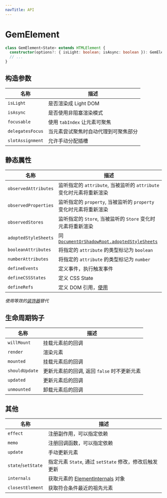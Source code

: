 ```yaml
---
navTitle: API
---
```


# GemElement

```ts
class GemElement<State> extends HTMLElement {
  constructor(options?: { isLight: boolean; isAsync: boolean }): GemElement;
  // ...
}
```

## 构造参数

| 名称             | 描述                                 |
| ---------------- | ------------------------------------ |
| `isLight`        | 是否渲染成 Light DOM                 |
| `isAsync`        | 是否使用非阻塞渲染模式               |
| `focusable`      | 使用 `tabIndex` 让元素可聚焦         |
| `delegatesFocus` | 当元素尝试聚焦时自动代理到可聚焦部分 |
| `slotAssignment` | 允许手动分配插槽                     |

## 静态属性

| 名称                 | 描述                                                                    |
| -------------------- | ----------------------------------------------------------------------- |
| `observedAttributes` | 监听指定的 `attribute`, 当被监听的 `attribute` 变化时元素将重新渲染     |
| `observedProperties` | 监听指定的 `property`, 当被监听的 `property` 变化时元素将重新渲染       |
| `observedStores`     | 监听指定的 `Store`, 当被监听的 `Store` 变化时元素将重新渲染             |
| `adoptedStyleSheets` | 同 [`DocumentOrShadowRoot.adoptedStyleSheets`][1]                       |
| `booleanAttributes`  | 将指定的 `attribute` 的类型标记为 `boolean`                             |
| `numberAttributes`   | 将指定的 `attribute` 的类型标记为 `number`                              |
| `defineEvents`       | 定义事件，执行触发事件                                                  |
| `defineCSSStates`    | 定义 CSS State                                                          |
| `defineRefs`         | 定义 DOM 引用，[使用](../001-guide/002-advance/002-gem-element-more.md) |

[1]: https://developer.mozilla.org/en-US/docs/Web/API/DocumentOrShadowRoot/adoptedStyleSheets

_使用等效的[装饰器](./007-decorator.md)替代_

## 生命周期钩子

| 名称           | 描述                                        |
| -------------- | ------------------------------------------- |
| `willMount`    | 挂载元素前的回调                            |
| `render`       | 渲染元素                                    |
| `mounted`      | 挂载元素后的回调                            |
| `shouldUpdate` | 更新元素前的回调, 返回 `false` 时不更新元素 |
| `updated`      | 更新元素后的回调                            |
| `unmounted`    | 卸载元素后的回调                            |

## 其他

| 名称               | 描述                                                   |
| ------------------ | ------------------------------------------------------ |
| `effect`           | 注册副作用，可以指定依赖                               |
| `memo`             | 注册回调函数，可以指定依赖                             |
| `update`           | 手动更新元素                                           |
| `state`/`setState` | 指定元素 `State`, 通过 `setState` 修改，修改后触发更新 |
| `internals`        | 获取元素的 [ElementInternals][2] 对象                  |
| `closestElement`   | 获取符合条件最近的祖先元素                             |

[2]: https://html.spec.whatwg.org/multipage/custom-elements.html#the-elementinternals-interface
